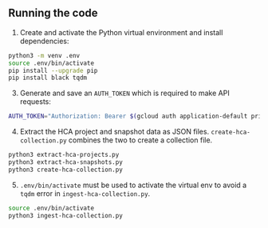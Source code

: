 ## Running the code

1. Create and activate the Python virtual environment and install dependencies:

```sh
python3 -m venv .env
source .env/bin/activate
pip install --upgrade pip
pip install black tqdm
```

3. Generate and save an `AUTH_TOKEN` which is required to make API requests:

```sh
AUTH_TOKEN="Authorization: Bearer $(gcloud auth application-default print-access-token)"
```

4. Extract the HCA project and snapshot data as JSON files. `create-hca-collection.py` combines the two to create a collection file.

```sh
python3 extract-hca-projects.py
python3 extract-hca-snapshots.py
python3 create-hca-collection.py
```

5. `.env/bin/activate` must be used to activate the virtual env to avoid a `tqdm` error in `ingest-hca-collection.py`.

```sh
source .env/bin/activate
python3 ingest-hca-collection.py
```

